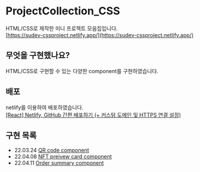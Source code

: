 # ProjectCollection_CSS

HTML/CSS로 제작한 미니 프로젝트 모음집입니다.  
[https://sudev-cssproject.netlify.app/](https://sudev-cssproject.netlify.app/)

## 무엇을 구현했나요?

HTML/CSS로 구현할 수 있는 다양한 component를 구현하였습니다.

## 배포

netlify를 이용하여 배포하였습니다.  
[[React] Netlify, GitHub 간편 배포하기 (+ 커스텀 도메인 및 HTTPS 연결 설정)](https://it-eldorado.tistory.com/129)

## 구현 목록

- 22.03.24 [QR code component](https://sudev-cssproject.netlify.app/component/qr_code/index.html)
- 22.04.08 [NFT preivew card component](https://sudev-cssproject.netlify.app/component/nft-preview-card/index.html)
- 22.04.11 [Order summary component](https://sudev-cssproject.netlify.app/component/order-summary-component/index.html)
